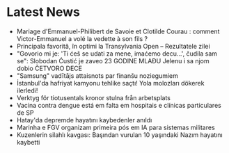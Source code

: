 # Latest News
-  Mariage d'Emmanuel-Philibert de Savoie et Clotilde Courau : comment Victor-Emmanuel a volé la vedette à son fils ?
-  Principala favorită, în optimi la Transylvania Open – Rezultatele zilei
-  "Govorio mi je: 'Ti ćeš se udati za mene, imaćemo decu...', čudila sam se": Slobodan Ćustić je zaveo 23 GODINE MLAĐU Jelenu i sa njom dobio ČETVORO DECE
-  "Samsung" vadītājs attaisnots par finanšu noziegumiem
-  İstanbul'da hafriyat kamyonu tehlike saçtı! Yola molozları dökerek ilerledi!
-  Verktyg för tiotusentals kronor stulna från arbetsplats
-  Vacina contra dengue está em falta em hospitais e clínicas particulares de SP
-  Hatay'da depremde hayatını kaybedenler anıldı
-  Marinha e FGV organizam primeira pós em IA para sistemas militares
-  Kuzenlerin silahlı kavgası: Başından vurulan 10 yaşındaki Nazım hayatını kaybetti
